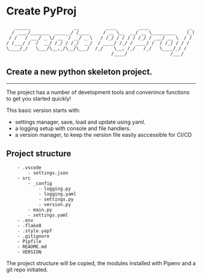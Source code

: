 # Create PyProj

```text
   ______                __          ____        ____               _
  / ____/_______  ____ _/ /____     / __ \__  __/ __ \_________    (_)
 / /   / ___/ _ \/ __ `/ __/ _ \   / /_/ / / / / /_/ / ___/ __ \  / /
/ /___/ /  /  __/ /_/ / /_/  __/  / ____/ /_/ / ____/ /  / /_/ / / /
\____/_/   \___/\__,_/\__/\___/  /_/    \__, /_/   /_/   \____/_/ /
                                       /____/                /___/
```

## Create a new python skeleton project.

--------------------------------

The project has a number of development tools
and convenince functions to get you started quickly!

This basic version starts with:

- settings manager, save, load and update using yaml.
- a logging setup with console and file handlers.
- a version manager, to keep the version file easily asccessible for CI/CD

## Project structure

```text
    - .vscode
        - settings.json
    - src
        - _config
            - logging.py
            - logging.yaml
            - settings.py
            - version.py
        - main.py
        - settings.yaml
    - .env
    - .flake8
    - .style.yapf
    - .gitignore
    - Pipfile
    - README.md
    - VERSION
```

The project structure will be copied, the modules installed with Pipenv and a git repo initiated.
